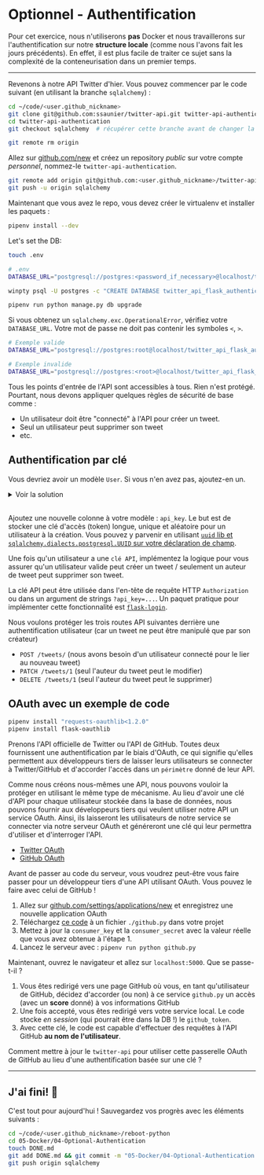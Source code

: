 # Optionnel - Authentification

Pour cet exercice, nous n'utiliserons **pas** Docker et nous travaillerons sur l'authentification sur notre **structure locale** (comme nous l'avons fait les jours précédents). En effet, il est plus facile de traiter ce sujet sans la complexité de la conteneurisation dans un premier temps.

---

Revenons à notre API Twitter d'hier. Vous pouvez commencer par le code suivant (en utilisant la branche `sqlalchemy`) :

```bash
cd ~/code/<user.github_nickname>
git clone git@github.com:ssaunier/twitter-api.git twitter-api-authentication
cd twitter-api-authentication
git checkout sqlalchemy  # récupérer cette branche avant de changer la version distante

git remote rm origin
```

Allez sur [github.com/new](https://github.com/new) et créez un repository _public_ sur votre compte _personnel_, nommez-le `twitter-api-authentication`.

```bash
git remote add origin git@github.com:<user.github_nickname>/twitter-api-authentication.git
git push -u origin sqlalchemy
```

Maintenant que vous avez le repo, vous devez créer le virtualenv et installer les paquets :

```bash
pipenv install --dev
```

Let's set the DB:

```bash
touch .env
```

```bash
# .env
DATABASE_URL="postgresql://postgres:<password_if_necessary>@localhost/twitter_api_flask_authentication"
```

```bash
winpty psql -U postgres -c "CREATE DATABASE twitter_api_flask_authentication"

pipenv run python manage.py db upgrade
```

Si vous obtenez un `sqlalchemy.exc.OperationalError`, vérifiez votre `DATABASE_URL`. Votre mot de passe ne doit pas contenir les symboles `<`, `>`.

```bash
# Exemple valide
DATABASE_URL="postgresql://postgres:root@localhost/twitter_api_flask_authentication"

# Exemple invalide
DATABASE_URL="postgresql://postgres:<root>@localhost/twitter_api_flask_authentication"
```

Tous les points d'entrée de l'API sont accessibles à tous. Rien n'est protégé. Pourtant, nous devons appliquer quelques règles de sécurité de base comme :

- Un utilisateur doit être "connecté" à l'API pour créer un tweet.
- Seul un utilisateur peut supprimer son tweet
- etc.

## Authentification par clé

Vous devriez avoir un modèle `User`. Si vous n'en avez pas, ajoutez-en un.

<details><summary markdown='span'>Voir la solution
</summary>

```python
# models.py
# pylint: disable=missing-docstring

from datetime import datetime
from sqlalchemy.schema import ForeignKey

from app import db

class Tweet(db.Model):
    __tablename__ = "tweets"
    id = db.Column(db.Integer, primary_key=True)
    text = db.Column(db.String(280))
    created_at = db.Column(db.DateTime, default=datetime.utcnow)
    user_id = db.Column(db.Integer, ForeignKey('users.id'))
    user = db.relationship("User", back_populates="tweets")

    def __repr__(self):
        return f"<Tweet #{self.id}>"

class User(db.Model):
    __tablename__ = "users"
    id = db.Column(db.Integer, primary_key=True)
    username = db.Column(db.String(80))
    email = db.Column(db.String(200))
    tweets = db.relationship('Tweet', back_populates="user")

    def __repr__(self):
        return f"<User {self.username}>"
```
</details>

<br />

Ajoutez une nouvelle colonne à votre modèle : `api_key`. Le but est de stocker une clé d'accès (token) longue, unique et aléatoire pour un utilisateur à la création. Vous pouvez y parvenir en utilisant [`uuid` lib et `sqlalchemy.dialects.postgresql.UUID` sur votre déclaration de champ](https://stackoverflow.com/a/49398042).

Une fois qu'un utilisateur a une `clé API`, implémentez la logique pour vous assurer qu'un utilisateur valide peut créer un tweet / seulement un auteur de tweet peut supprimer son tweet.

La clé API peut être utilisée dans l'en-tête de requête HTTP `Authorization` ou dans un argument de strings `?api_key=...`. Un paquet pratique pour implémenter cette fonctionnalité est [`flask-login`](https://flask-login.readthedocs.io/en/latest/).

Nous voulons protéger les trois routes API suivantes derrière une authentification utilisateur (car un tweet ne peut être manipulé que par son créateur)

- `POST /tweets/` (nous avons besoin d'un utilisateur connecté pour le lier au nouveau tweet)
- `PATCH /tweets/1` (seul l'auteur du tweet peut le modifier)
- `DELETE /tweets/1` (seul l'auteur du tweet peut le supprimer)


## OAuth avec un exemple de code

```bash
pipenv install "requests-oauthlib<1.2.0"
pipenv install flask-oauthlib
```

Prenons l'API officielle de Twitter ou l'API de GitHub. Toutes deux fournissent une authentification par le biais d'OAuth, ce qui signifie qu'elles permettent aux développeurs tiers de laisser leurs utilisateurs se connecter à Twitter/GitHub et d'accorder l'accès dans un `périmètre` donné de leur API.

Comme nous créons nous-mêmes une API, nous pouvons vouloir la protéger en utilisant le même type de mécanisme. Au lieu d'avoir une clé d'API pour chaque utilisateur stockée dans la base de données, nous pouvons fournir aux développeurs tiers qui veulent utiliser notre API un service OAuth. Ainsi, ils laisseront les utilisateurs de notre service se connecter via notre serveur OAuth et généreront une clé qui leur permettra d'utiliser et d'interroger l'API.

- [Twitter OAuth](https://developer.twitter.com/en/docs/basics/authentication/overview/oauth.html)
- [GitHub OAuth](https://developer.github.com/apps/building-oauth-apps/)

Avant de passer au code du serveur, vous voudrez peut-être vous faire passer pour un développeur tiers d'une API utilisant OAuth. Vous pouvez le faire avec celui de GitHub !

1. Allez sur [github.com/settings/applications/new](https://github.com/settings/applications/new) et enregistrez une nouvelle application OAuth
1. Téléchargez [ce code](https://github.com/lepture/flask-oauthlib/blob/master/example/github.py) à un fichier `./github.py` dans votre projet
1. Mettez à jour la `consumer_key` et la `consumer_secret` avec la valeur réelle que vous avez obtenue à l'étape 1.
1. Lancez le serveur avec : `pipenv run python github.py`

Maintenant, ouvrez le navigateur et allez sur `localhost:5000`. Que se passe-t-il ?

1. Vous êtes redirigé vers une page GitHub où vous, en tant qu'utilisateur de GitHub, décidez d'accorder (ou non) à ce service `github.py` un accès (avec un **score** donné) à vos informations GitHub
1. Une fois accepté, vous êtes redirigé vers votre service local. Le code stocke _en session_ (qui pourrait être dans la DB !) le `github_token`.
1. Avec cette clé, le code est capable d'effectuer des requêtes à l'API GitHub **au nom de l'utilisateur**.

Comment mettre à jour le `twitter-api` pour utiliser cette passerelle OAuth de GitHub au lieu d'une authentification basée sur une clé ?


---

## J'ai fini! 🎉

C'est tout pour aujourd'hui ! Sauvegardez vos progrès avec les éléments suivants :

```bash
cd ~/code/<user.github_nickname>/reboot-python
cd 05-Docker/04-Optional-Authentication
touch DONE.md
git add DONE.md && git commit -m "05-Docker/04-Optional-Authentication terminé"
git push origin sqlalchemy
```
